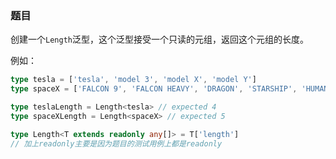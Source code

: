   ### 题目

  创建一个`Length`泛型，这个泛型接受一个只读的元组，返回这个元组的长度。

  例如：

  ```ts
  type tesla = ['tesla', 'model 3', 'model X', 'model Y']
  type spaceX = ['FALCON 9', 'FALCON HEAVY', 'DRAGON', 'STARSHIP', 'HUMAN SPACEFLIGHT']

  type teslaLength = Length<tesla> // expected 4
  type spaceXLength = Length<spaceX> // expected 5

  type Length<T extends readonly any[]> = T['length']
  // 加上readonly主要是因为题目的测试用例上都是readonly
  
  ```